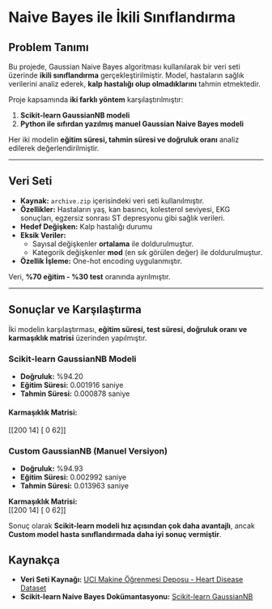 # Naive Bayes ile İkili Sınıflandırma

## Problem Tanımı

Bu projede, Gaussian Naive Bayes algoritması kullanılarak bir veri seti üzerinde **ikili sınıflandırma** gerçekleştirilmiştir. Model, hastaların sağlık verilerini analiz ederek, **kalp hastalığı olup olmadıklarını** tahmin etmektedir.

Proje kapsamında **iki farklı yöntem** karşılaştırılmıştır:

1. **Scikit-learn GaussianNB modeli**
2. **Python ile sıfırdan yazılmış manuel Gaussian Naive Bayes modeli**

Her iki modelin **eğitim süresi, tahmin süresi ve doğruluk oranı** analiz edilerek değerlendirilmiştir.

---

## Veri Seti

- **Kaynak:** `archive.zip` içerisindeki veri seti kullanılmıştır.
- **Özellikler:** Hastaların yaş, kan basıncı, kolesterol seviyesi, EKG sonuçları, egzersiz sonrası ST depresyonu gibi sağlık verileri.
- **Hedef Değişken:** Kalp hastalığı durumu  
- **Eksik Veriler:**  
  - Sayısal değişkenler **ortalama** ile doldurulmuştur.  
  - Kategorik değişkenler **mod** (en sık görülen değer) ile doldurulmuştur.  
- **Özellik İşleme:** One-hot encoding uygulanmıştır.

Veri, **%70 eğitim - %30 test** oranında ayrılmıştır.

---

## Sonuçlar ve Karşılaştırma  

İki modelin karşılaştırması, **eğitim süresi, test süresi, doğruluk oranı ve karmaşıklık matrisi** üzerinden yapılmıştır.

###  Scikit-learn GaussianNB Modeli
- **Doğruluk:** %94.20  
- **Eğitim Süresi:** 0.001916 saniye  
- **Tahmin Süresi:** 0.000878 saniye  

#### **Karmaşıklık Matrisi:**  
[[200  14]
 [  0  62]]
 
###  Custom GaussianNB (Manuel Versiyon)
- **Doğruluk:** %94.93  
- **Eğitim Süresi:** 0.002992 saniye  
- **Tahmin Süresi:** 0.013963 saniye  

**Karmaşıklık Matrisi:**  
[[200 14] 
 [ 0 62]]

 Sonuç olarak **Scikit-learn modeli hız açısından çok daha avantajlı**, ancak **Custom model hasta sınıflandırmada daha iyi sonuç vermiştir**.
 ## Kaynakça  

- **Veri Seti Kaynağı:** [UCI Makine Öğrenmesi Deposu - Heart Disease Dataset](https://archive.ics.uci.edu/ml/datasets/Heart+Disease)  
- **Scikit-learn Naive Bayes Dokümantasyonu:** [Scikit-learn GaussianNB](https://scikit-learn.org/stable/modules/naive_bayes.html)  

